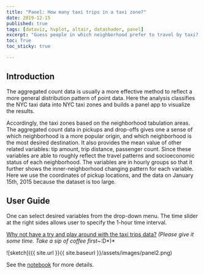 ```yaml
---
title: "Panel: How many taxi trips in a taxi zone?"
date: 2019-12-15
published: true
tags: [dataviz, hvplot, altair, datashader, panel]
excerpt: "Guess people in which neighborhood prefer to travel by taxi? Say you don't know? Check our app for the answer!"
toc: True
toc_sticky: true

---
```


## Introduction

The aggregated count data is usually a more effective method to reflect a more general distribution pattern of point data. Here the analysis classifies the NYC taxi data into NYC taxi zones and builds a panel app to visualize the results. 

Accordingly, the taxi zones based on the neighborhood tabulation areas. The aggregated count data in pickups and drop-offs gives one a sense of which neighborhood is a more popular origin, and which neighborhood is the most desired destination. It also provides the mean value of other related variables: tip amount, trip distance, passenger count. Since these variables are able to roughly reflect the travel patterns and socioeconomic status of each neighborhood. The variables are in hourly groups so that it further shows the inner-neighborhood changing pattern for each variable. Here we use the coordinates of pickup locations, and the data on January 15th, 2015 because the dataset is too large.

## User Guide

One can select desired variables from the drop-down menu. The time slider at the right sides allows user to specify the 1-hour time interval. 

[Why not have a try and play around with the taxi trips data?](https://mybinder.org/v2/gh/xiaoranw8/musa620FinalProject/master?urlpath=%2Fpanel%2FZoneDashBoardFINAL)
*(Please give it some time. Take a sip of coffee first~*:D*)*

![sketch]({{ site.url }}{{ site.baseurl }}/assets/images/panel2.png)

See the [notebook](https://mybinder.org/v2/gh/xiaoranw8/musa620FinalProject/master?filepath=ZoneDashBoardFINAL.ipynb) for more details.
